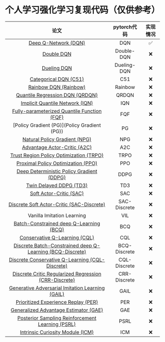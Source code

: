 # 个人学习强化学习复现代码（仅供参考）
|论文|pytorch代码|实现情况|
|:-:|:-:|:-:|
|[Deep Q-Network (DQN)](https://storage.googleapis.com/deepmind-media/dqn/DQNNaturePaper.pdf)|DQN|✅|
|[Double DQN](https://arxiv.org/pdf/1509.06461.pdf)|Double-DQN|❌|
|[Dueling DQN](https://arxiv.org/pdf/1511.06581.pdf)|Dueling-DQN|❌|
|[Categorical DQN (C51)](https://arxiv.org/pdf/1707.06887.pdf)|C51|❌|
|[Rainbow DQN (Rainbow)](https://arxiv.org/pdf/1710.02298.pdf)|Rainbow|❌|
|[Quantile Regression DQN (QRDQN)](https://arxiv.org/pdf/1710.10044.pdf)|QRDQN|❌|
|[Implicit Quantile Network (IQN)](https://arxiv.org/pdf/1806.06923.pdf)|IQN|❌|
|[Fully-parameterized Quantile Function (FQF)](https://arxiv.org/pdf/1911.02140.pdf)|FQF|❌|
|[Policy Gradient (PG)](Policy Gradient (PG))|PG|❌|
|[Natural Policy Gradient (NPG)](https://proceedings.neurips.cc/paper/2001/file/4b86abe48d358ecf194c56c69108433e-Paper.pdf)|NPG|❌|
|[Advantage Actor-Critic (A2C)](https://openai.com/blog/baselines-acktr-a2c/)|A2C|❌|
|[Trust Region Policy Optimization (TRPO)](https://arxiv.org/pdf/1502.05477.pdf)|TRPO|❌|
|[Proximal Policy Optimization (PPO)](https://arxiv.org/pdf/1707.06347.pdf)|PPO|❌|
|[Deep Deterministic Policy Gradient (DDPG)](https://arxiv.org/pdf/1509.02971.pdf)|DDPG|❌|
|[Twin Delayed DDPG (TD3)](https://arxiv.org/pdf/1802.09477.pdf)|TD3|❌|
|[Soft Actor-Critic (SAC)](https://arxiv.org/pdf/1812.05905.pdf)|SAC|❌|
|[Discrete Soft Actor-Critic (SAC-Discrete)](https://arxiv.org/pdf/1910.07207.pdf)|SAC-Discrete|❌|
|Vanilla Imitation Learning|VIL|❌|
|[Batch-Constrained deep Q-Learning (BCQ)](https://arxiv.org/pdf/1812.02900.pdf)|BCQ|❌|
|[Conservative Q-Learning (CQL)](https://arxiv.org/pdf/2006.04779.pdf)|CQL|❌|
|[Discrete Batch-Constrained deep Q-Learning (BCQ-Discrete)](https://arxiv.org/pdf/1910.01708.pdf)|BCQ-Discrete|❌|
|[Discrete Conservative Q-Learning (CQL-Discrete)](https://arxiv.org/pdf/2006.04779.pdf)|CQL-Discrete|❌|
|[Discrete Critic Regularized Regression (CRR-Discrete)](https://arxiv.org/pdf/2006.15134.pdf)|CRR-Discrete|❌|
|[Generative Adversarial Imitation Learning (GAIL)](https://arxiv.org/pdf/1606.03476.pdf)|GAIL|❌|
|[Prioritized Experience Replay (PER)](https://arxiv.org/pdf/1511.05952.pdf)|PER|❌|
|[Generalized Advantage Estimator (GAE)](https://arxiv.org/pdf/1506.02438.pdf)|GAE|❌|
|[Posterior Sampling Reinforcement Learning (PSRL)](https://www.ece.uvic.ca/~bctill/papers/learning/Strens_2000.pdf)|PSRL|❌|
|[Intrinsic Curiosity Module (ICM)](https://arxiv.org/pdf/1705.05363.pdf)|ICM|❌|
